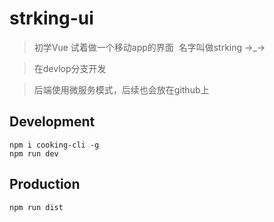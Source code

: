 # strking-ui
> 初学Vue 试着做一个移动app的界面  名字叫做strking →_→

> 在devlop分支开发

> 后端使用微服务模式，后续也会放在github上

## Development

```shell
npm i cooking-cli -g
npm run dev
```

## Production
```
npm run dist
```

